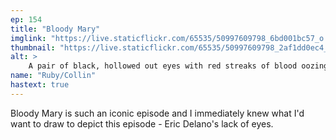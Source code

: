 ```yaml
---
ep: 154
title: "Bloody Mary"
imglink: "https://live.staticflickr.com/65535/50997609798_6bd001bc57_o.jpg"
thumbnail: "https://live.staticflickr.com/65535/50997609798_2af1dd0ec4_q.jpg"
alt: >
    A pair of black, hollowed out eyes with red streaks of blood oozing from the bottom. There is script in a cursive font above and below, reading, &quot;She was beautiful...&quot; and &quot;Like a shark is beautiful&quot;.
name: "Ruby/Collin"
hastext: true
---
```

Bloody Mary is such an iconic episode and I immediately knew what I'd want to draw to depict this episode - Eric Delano's lack of eyes.